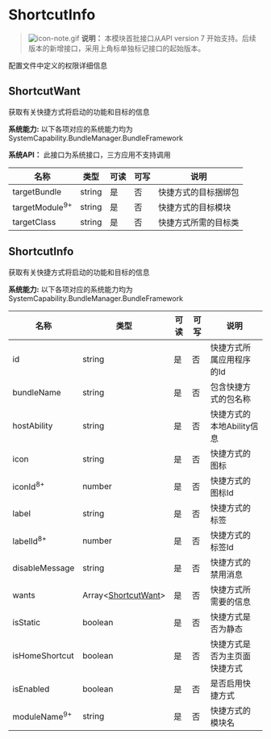 # ShortcutInfo



> ![icon-note.gif](public_sys-resources/icon-note.gif) **说明：**
> 本模块首批接口从API version 7 开始支持。后续版本的新增接口，采用上角标单独标记接口的起始版本。



配置文件中定义的权限详细信息



## ShortcutWant

获取有关快捷方式将启动的功能和目标的信息

 **系统能力:** 以下各项对应的系统能力均为SystemCapability.BundleManager.BundleFramework

 **系统API：**  此接口为系统接口，三方应用不支持调用

| 名称                      | 类型   | 可读 | 可写 | 说明                 |
| ------------------------- | ------ | ---- | ---- | -------------------- |
| targetBundle              | string | 是   | 否   | 快捷方式的目标捆绑包 |
| targetModule<sup>9+</sup> | string | 是   | 否   | 快捷方式的目标模块   |
| targetClass               | string | 是   | 否   | 快捷方式所需的目标类 |

## ShortcutInfo

获取有关快捷方式将启动的功能和目标的信息

 **系统能力:** 以下各项对应的系统能力均为SystemCapability.BundleManager.BundleFramework

| 名称                    | 类型                                       | 可读 | 可写 | 说明                         |
| ----------------------- | ------------------------------------------ | ---- | ---- | ---------------------------- |
| id                      | string                                     | 是   | 否   | 快捷方式所属应用程序的Id     |
| bundleName              | string                                     | 是   | 否   | 包含快捷方式的包名称         |
| hostAbility             | string                                     | 是   | 否   | 快捷方式的本地Ability信息    |
| icon                    | string                                     | 是   | 否   | 快捷方式的图标               |
| iconId<sup>8+</sup>     | number                                     | 是   | 否   | 快捷方式的图标Id             |
| label                   | string                                     | 是   | 否   | 快捷方式的标签               |
| labelId<sup>8+</sup>    | number                                     | 是   | 否   | 快捷方式的标签Id             |
| disableMessage          | string                                     | 是   | 否   | 快捷方式的禁用消息           |
| wants                   | Array&lt;[ShortcutWant](#shortcutwant)&gt; | 是   | 否   | 快捷方式所需要的信息         |
| isStatic                | boolean                                    | 是   | 否   | 快捷方式是否为静态           |
| isHomeShortcut          | boolean                                    | 是   | 否   | 快捷方式是否为主页面快捷方式 |
| isEnabled               | boolean                                    | 是   | 否   | 是否启用快捷方式             |
| moduleName<sup>9+</sup> | string                                     | 是   | 否   | 快捷方式的模块名             |